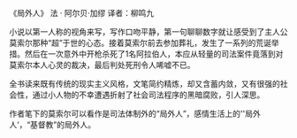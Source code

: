 《局外人》 法  ·  阿尔贝·加缪   译者：柳鸣九

小说以第一人称的视角来写，写作口吻平静，第一句聊聊数字就让感受到了主人公莫索尔那种“超”于世的心态。接着莫索尔前去参加葬礼，发生了一系列的荒诞举措。然后在一次意外中开枪杀死了1名阿拉伯人，本应从轻量的司法案件竟落到对莫索尔本人心灵的裁决，最后判处死刑令人唏嘘不已。

全书读来既有传统的现实主义风格，文笔简约精炼，却又含蓄内敛，又有很强的社会性，通过小人物的不幸遭遇折射了社会司法程序的黑暗腐败，引人深思。

作者笔下的莫索尔可以看作是司法体制外的“局外人”，感情生活上的''局外人‘，“基督教”的局外人。